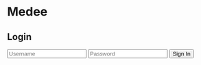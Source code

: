 # Medee<!DOCTYPE html>
<html>
<head>
	<meta charset="utf-8">
	<title>Login</title>
	<link rel="stylesheet" type="text/css" href="style1.md">
</head>
<body>
	<div class="signin">
		<form action="medee.html" method="post">
			<h2>Login</h2>
			</form>
			<input type="text" placeholder="Username" name="" value="">
			<input type="password" placeholder="Password" name="" value="">
			<button class="btn">Sign In</button>
		</form>
	</div>

</body>
</html>
